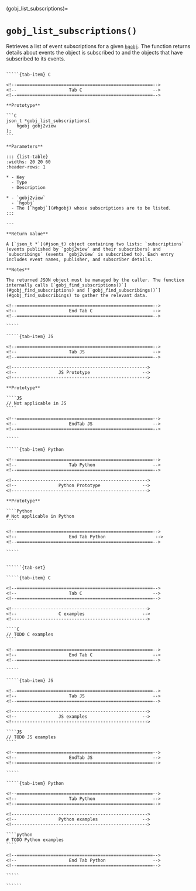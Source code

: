 <!-- ============================================================== -->
(gobj_list_subscriptions)=
# `gobj_list_subscriptions()`
<!-- ============================================================== -->

Retrieves a list of event subscriptions for a given [`hgobj`](#hgobj). The function returns details about events the object is subscribed to and the objects that have subscribed to its events.

<!------------------------------------------------------------>
<!--                    Prototypes                          -->
<!------------------------------------------------------------>

``````{tab-set}

`````{tab-item} C

<!--====================================================-->
<!--                    Tab C                           -->
<!--====================================================-->

**Prototype**

```C
json_t *gobj_list_subscriptions(
    hgobj gobj2view
);
```

**Parameters**

::: {list-table}
:widths: 20 20 60
:header-rows: 1

* - Key
  - Type
  - Description

* - `gobj2view`
  - `hgobj`
  - The [`hgobj`](#hgobj) whose subscriptions are to be listed.
:::

---

**Return Value**

A [`json_t *`](#json_t) object containing two lists: `subscriptions` (events published by `gobj2view` and their subscribers) and `subscribings` (events `gobj2view` is subscribed to). Each entry includes event names, publisher, and subscriber details.

**Notes**

The returned JSON object must be managed by the caller. The function internally calls [`gobj_find_subscriptions()`](#gobj_find_subscriptions) and [`gobj_find_subscribings()`](#gobj_find_subscribings) to gather the relevant data.

<!--====================================================-->
<!--                    End Tab C                       -->
<!--====================================================-->

`````

`````{tab-item} JS

<!--====================================================-->
<!--                    Tab JS                          -->
<!--====================================================-->

<!---------------------------------------------------->
<!--                JS Prototype                    -->
<!---------------------------------------------------->

**Prototype**

````JS
// Not applicable in JS
````

<!--====================================================-->
<!--                    EndTab JS                       -->
<!--====================================================-->

`````

`````{tab-item} Python

<!--====================================================-->
<!--                    Tab Python                      -->
<!--====================================================-->

<!---------------------------------------------------->
<!--                Python Prototype                -->
<!---------------------------------------------------->

**Prototype**

````Python
# Not applicable in Python
````

<!--====================================================-->
<!--                    End Tab Python                   -->
<!--====================================================-->

`````

``````

<!------------------------------------------------------------>
<!--                    Examples                            -->
<!------------------------------------------------------------>

```````{dropdown} Examples

``````{tab-set}

`````{tab-item} C

<!--====================================================-->
<!--                    Tab C                           -->
<!--====================================================-->

<!---------------------------------------------------->
<!--                C examples                      -->
<!---------------------------------------------------->

````C
// TODO C examples
````

<!--====================================================-->
<!--                    End Tab C                       -->
<!--====================================================-->

`````

`````{tab-item} JS

<!--====================================================-->
<!--                    Tab JS                          -->
<!--====================================================-->

<!---------------------------------------------------->
<!--                JS examples                     -->
<!---------------------------------------------------->

````JS
// TODO JS examples
````

<!--====================================================-->
<!--                    EndTab JS                       -->
<!--====================================================-->

`````

`````{tab-item} Python

<!--====================================================-->
<!--                    Tab Python                      -->
<!--====================================================-->

<!---------------------------------------------------->
<!--                Python examples                 -->
<!---------------------------------------------------->

````python
# TODO Python examples
````

<!--====================================================-->
<!--                    End Tab Python                  -->
<!--====================================================-->

`````

``````

```````

